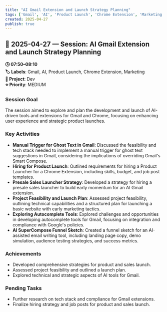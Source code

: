 ```yaml
---
title: "AI Gmail Extension and Launch Strategy Planning"
tags: ['Gmail', 'AI', 'Product Launch', 'Chrome Extension', 'Marketing']
created: 2025-04-27
publish: true
---
```


## 📅 2025-04-27 — Session: AI Gmail Extension and Launch Strategy Planning

**🕒 07:50–08:10**  
**🏷️ Labels**: Gmail, AI, Product Launch, Chrome Extension, Marketing  
**📂 Project**: Dev  
**⭐ Priority**: MEDIUM  


### Session Goal
The session aimed to explore and plan the development and launch of AI-driven tools and extensions for Gmail and Chrome, focusing on enhancing user experience and strategic product launches.

### Key Activities
- **Manual Trigger for Ghost Text in Gmail**: Discussed the feasibility and tech stack needed to implement a manual trigger for ghost text suggestions in Gmail, considering the implications of overriding Gmail's Smart Compose.
- **Hiring for Product Launch**: Outlined requirements for hiring a Product Launcher for a Chrome Extension, including skills, budget, and job post templates.
- **Presale Sales Launcher Strategy**: Developed a strategy for hiring a presale sales launcher to build early momentum for an AI Gmail extension.
- **Project Feasibility and Launch Plan**: Assessed project feasibility, outlining technical capabilities and a structured plan for launching a basic website with early marketing tactics.
- **Exploring Autocomplete Tools**: Explored challenges and opportunities in developing autocomplete tools for Gmail, focusing on integration and compliance with Google's policies.
- **AI SuperCompose Funnel Sketch**: Created a funnel sketch for an AI-assisted email writing tool, including landing page copy, demo simulation, audience testing strategies, and success metrics.

### Achievements
- Developed comprehensive strategies for product and sales launch.
- Assessed project feasibility and outlined a launch plan.
- Explored technical and strategic aspects of AI tools for Gmail.

### Pending Tasks
- Further research on tech stack and compliance for Gmail extensions.
- Finalize hiring strategy and job posts for product and sales launch.
